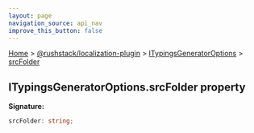 ```yaml
---
layout: page
navigation_source: api_nav
improve_this_button: false
---
```



[Home](./index.md) &gt; [@rushstack/localization-plugin](./localization-plugin.md) &gt; [ITypingsGeneratorOptions](./localization-plugin.itypingsgeneratoroptions.md) &gt; [srcFolder](./localization-plugin.itypingsgeneratoroptions.srcfolder.md)

## ITypingsGeneratorOptions.srcFolder property

<b>Signature:</b>

```typescript
srcFolder: string;
```
